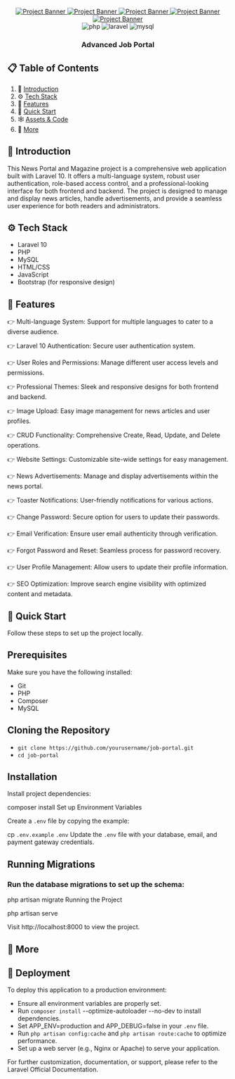 <div align="center">
    <br />
    <a href="" target="_blank">
        <img src="./public/screenshots/screen1.png" alt="Project Banner">
         <img src="./public/screenshots/screen2.png" alt="Project Banner">
          <img src="./public/screenshots/screen3.png" alt="Project Banner">
           <img src="./public/screenshots/screen4.png" alt="Project Banner">
            <img src="./public/screenshots/screen5.png" alt="Project Banner">
    </a>
    <br />
    <div>
        <img src="https://img.shields.io/badge/-PHP-black?style=for-the-badge&logoColor=white&logo=php&color=777BB4" alt="php" />
        <img src="https://img.shields.io/badge/-Laravel-black?style=for-the-badge&logoColor=white&logo=laravel&color=FF2D20" alt="laravel" />
        <img src="https://img.shields.io/badge/-MySQL-black?style=for-the-badge&logoColor=white&logo=mysql&color=4479A1" alt="mysql" />
    </div>
    <h3 align="center">Advanced Job Portal</h3>
</div>

## 📋 <a name="table">Table of Contents</a>

1. 🤖 [Introduction](#introduction)
2. ⚙️ [Tech Stack](#tech-stack)
3. 🔋 [Features](#features)
4. 🤸 [Quick Start](#quick-start)
5. 🕸️ [Assets & Code](#snippets)
6. 🚀 [More](#more)

## <a name="introduction">🤖 Introduction</a>

This News Portal and Magazine project is a comprehensive web application built with Laravel 10. It offers a multi-language system, robust user authentication, role-based access control, and a professional-looking interface for both frontend and backend. The project is designed to manage and display news articles, handle advertisements, and provide a seamless user experience for both readers and administrators.

## <a name="tech-stack">⚙️ Tech Stack</a>

- Laravel 10
- PHP
- MySQL
- HTML/CSS
- JavaScript
- Bootstrap (for responsive design)

## <a name="features">🔋 Features</a>

👉 Multi-language System: Support for multiple languages to cater to a diverse audience.

👉 Laravel 10 Authentication: Secure user authentication system.

👉 User Roles and Permissions: Manage different user access levels and permissions.

👉 Professional Themes: Sleek and responsive designs for both frontend and backend.

👉 Image Upload: Easy image management for news articles and user profiles.

👉 CRUD Functionality: Comprehensive Create, Read, Update, and Delete operations.

👉 Website Settings: Customizable site-wide settings for easy management.

👉 News Advertisements: Manage and display advertisements within the news portal.

👉 Toaster Notifications: User-friendly notifications for various actions.

👉 Change Password: Secure option for users to update their passwords.

👉 Email Verification: Ensure user email authenticity through verification.

👉 Forgot Password and Reset: Seamless process for password recovery.

👉 User Profile Management: Allow users to update their profile information.

👉 SEO Optimization: Improve search engine visibility with optimized content and metadata.

## <a name="quick-start">🤸 Quick Start</a>

Follow these steps to set up the project locally.

## Prerequisites

Make sure you have the following installed:

- Git
- PHP
- Composer
- MySQL

## Cloning the Repository

- `git clone https://github.com/yourusername/job-portal.git`
- `cd job-portal`

## Installation

Install project dependencies:

composer install
Set up Environment Variables

Create a `.env` file by copying the example:

cp `.env.example` `.env`
Update the `.env` file with your database, email, and payment gateway credentials.

## Running Migrations

### Run the database migrations to set up the schema:

php artisan migrate
Running the Project

php artisan serve

Visit http://localhost:8000 to view the project.

## <a name="more">🚀 More</a>

## <a name="deployment">🚀 Deployment</a>

To deploy this application to a production environment:

- Ensure all environment variables are properly set.
- Run `composer install` --optimize-autoloader --no-dev to install dependencies.
- Set APP_ENV=production and APP_DEBUG=false in your `.env` file.
- Run `php artisan config:cache` and `php artisan route:cache` to optimize performance.
- Set up a web server (e.g., Nginx or Apache) to serve your application.

For further customization, documentation, or support, please refer to the Laravel Official Documentation.
